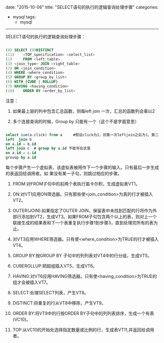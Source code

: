 date: "2015-10-06"
title:  "SELECT语句的执行的逻辑查询处理步骤"
categories: 
  - mysql
tags:
    - mysql
---


SELECT语句的执行的逻辑查询处理步骤：

```sql

(8)	SELECT (9)DISTINCT
(11)	<TOP_specification> <select_list>
(1) 	FROM <left_table>
(3)	<join_type> JOIN <right_table>
(2)	ON <join_condition>
(4)	WHERE <where_condition>
(5)	GROUP BY <group_by_list>
(6)	WITH {CUBE | ROLLUP}
(7)	HAVING <having_condition>
(10)	ORDER BY <order_by_list>


```

注意：

1. 如果最上层的列中包含汇总函数，则每left join 一次，汇总的函数列会乘以2

2. 多个连接查询的时候，Group by 只能有一个（这个不是字面意思）

```sql

select sum(a.click) from a     #假设click为1，则第一次leftjoin之后为1，第二次leftjoin后为2
left  join b 
on a.id = b.id
left join c  # group by a.id 不能写在这里
on a.id = c.id
grouop by a.id

```

每个步骤产生一个虚拟表，该虚拟表被用作下一个步骤的输入。只有最后一步生成的表返回给调用者。如
果没有某一子句，则跳过相应的步骤。

1. FROM:对FROM子句中的前两个表执行笛卡尔积，生成虚拟表VT1。

2. ON:对VT1应用ON筛选器。只有那些使<join_condition>为真的行才被插入VT2。

3. OUTER(JOIN):如果指定了OUTER JOIN，保留表中未找到匹配的行将作为外部行添加到VT2，生成VT3。如果FROM子句包含两个以上的表，则对上一个联接生成的结果表和下一个表重复执行步骤1到步骤3，直到处理完所有的表为止。

4. 对VT3应用WHERE筛选器。只有使<where_condition>为TRUE的行才被插入VT4。

5. GROUP BY:按GROUP BY 子句中的列列表对VT4中的行分组，生成VT5。

6. CUBEROLLUP:把超组插入VT5，生成VT6。

7. HAVING:对VT6应用HAVING筛选器。只有使<having_condition>为TRUE的组才会被插入VT7。

8. SELECT:处理SELECT列表，产生VT8。

9. DISTINCT:将重复的行从VT8中移除，产生VT9。

10. ORDER BY:将VT9中的行按ORDER BY子句中的列列表排序，生成一个有表(VC10)。

11. TOP:从VC10的开始处选择指定数量或比例的行，生成表VT11,并返回给调用者。